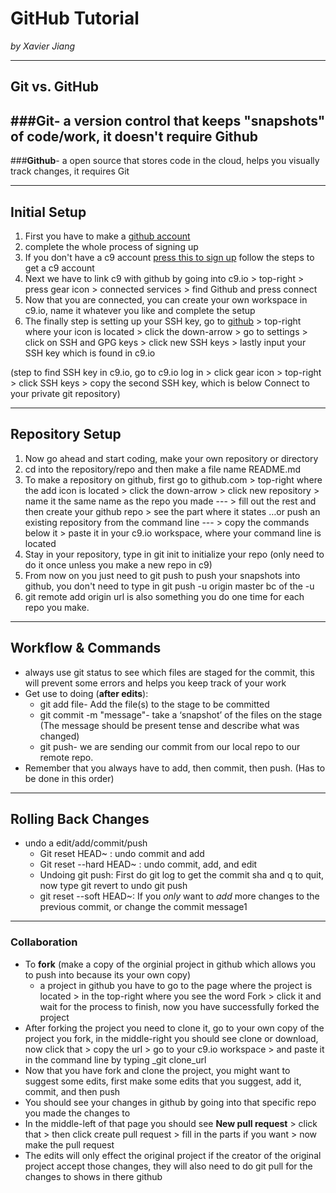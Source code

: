 # GitHub Tutorial

_by Xavier Jiang_

---
## Git vs. GitHub
###**Git**- a version control that keeps "snapshots" of code/work, it doesn't require Github
---
###**Github**- a open source that stores code in the cloud, helps you visually track changes, it requires Git 


---
## Initial Setup
1) First you have to make a [github account](https://github.com/)
2) complete the whole process of signing up 
3) If you don't have a c9 account [press this to sign up](https://c9.io/) follow the steps to get a c9 account
4) Next we have to link c9 with github by going into c9.io > top-right > press gear icon > connected services > find Github and press connect
5) Now that you are connected, you can create your own workspace in c9.io, name it whatever you like and complete the setup
6) The finally step is setting up your SSH key, go to [github](https://github.com/) > top-right where your icon is located > click the down-arrow > go to settings > click on SSH and GPG keys > click new SSH keys > 
lastly input your SSH key which is found in c9.io

(step to find SSH key in c9.io, go to c9.io log in > click gear icon > top-right > click SSH keys > copy the second SSH key, which is below Connect to your private git repository)

---
## Repository Setup
1) Now go ahead and start coding, make your own repository or directory 
2) cd into the repository/repo and then make a file name README.md
3) To make a repository on github, first go to github.com > top-right where the add icon is located > click the down-arrow > click new repository > name it the same name as the repo you made 
--- > fill out the rest and then create your github repo > see the part where it states …or push an existing repository from the command line
--- > copy the commands below it > paste it in your c9.io workspace, where your command line is located 
4) Stay in your repository, type in git init to initialize your repo (only need to do it once unless you make a new repo in c9)
5) From now on you just need to git push to push your snapshots into github, you don't need to type in git push -u origin master bc of the -u
6) git remote add origin url is also something you do one time for each repo you make.

---
## Workflow & Commands
* always use git status to see which files are staged for the commit, this will prevent some errors and helps you keep track of your work
* Get use to doing (**after edits**):
  * git add file- Add the file(s) to the stage to be committed
  * git commit -m "message"- take a ‘snapshot’ of the files on the stage (The message should be present tense and describe what was changed) 
  * git push- we are sending our commit from our local repo to our remote repo.
* Remember that you always have to add, then commit, then push. (Has to be done in this order)

---

## Rolling Back Changes
* undo a edit/add/commit/push
  * Git reset HEAD~ : undo commit and add 
  * Git reset --hard HEAD~ : undo commit, add, and edit 
  * Undoing git push: First do git log to get the commit sha and q to quit, now type git revert <sha code> to undo git push
  * git reset --soft HEAD~: If you _only_ want to _add_ more changes to the previous commit, or change the commit message1
---

### Collaboration 
* To **fork** (make a copy of the orginial project in github which allows you to push into because its your own copy) 
  * a project in github you have to go to the page where the project is located > in the top-right where you see the word Fork > click it and wait for the process to finish, now you have successfully forked the project 
* After forking the project you need to clone it, go to your own copy of the project you fork, in the middle-right you should see clone or download,
  now click that > copy the url > go to your c9.io workspace > and paste it in the command line by typing _git clone_url
* Now that you have fork and clone the project, you might want to suggest some edits, first make some edits that you suggest, add it, commit, and then push
* You should see your changes in github by going into that specific repo you made the changes to
* In the middle-left of that page you should see **New pull request** > click that > then click create pull request > fill in the parts if you want >
    now make the pull request 
* The edits will only effect the original project if the creator of the original project accept those changes, they will also need to do git pull for the changes to shows in there github
 






